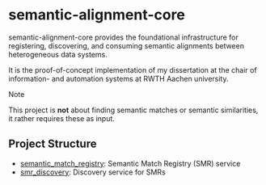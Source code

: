 # semantic-alignment-core

semantic-alignment-core provides the foundational infrastructure for registering, discovering, and consuming 
semantic alignments between heterogeneous data systems.

It is the proof-of-concept implementation of my dissertation at the chair of information- and automation systems at 
RWTH Aachen university.

> [!note]
> This project is **not** about finding semantic matches or semantic similarities, it rather requires these as input.

## Project Structure

- [semantic_match_registry](/semantic_match_registry/README.md): Semantic Match Registry (SMR) service
- [smr_discovery](/smr_discovery/README.md): Discovery service for SMRs
